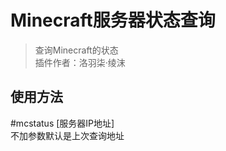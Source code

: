 # Minecraft服务器状态查询
> 查询Minecraft的状态<br/>
> 插件作者：洛羽柒·绫沫

## 使用方法
\#mcstatus [服务器IP地址]<br/>
不加参数默认是上次查询地址